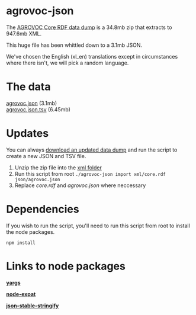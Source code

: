 # agrovoc-json

The [AGROVOC Core RDF data dump](https://aims-fao.atlassian.net/wiki/spaces/AGV/pages/2949126/Releases) is a 34.8mb zip that extracts to 947.6mb XML.

This huge file has been whittled down to a 3.1mb JSON.

We've chosen the English (xl_en) translations except in circumstances where there isn't, we will pick a random language.

# The data

[agrovoc.json](https://github.com/xriss/agrovoc-json/blob/master/json/agrovoc.json) (3.1mb)  
[agrovoc.json.tsv](https://github.com/xriss/agrovoc-json/blob/master/json/agrovoc.json.tsv) (6.45mb)

# Updates

You can always [download an updated data dump](https://aims-fao.atlassian.net/wiki/spaces/AGV/pages/2949126/Releases) and run the script to create a new JSON and TSV file.

1. Unzip the zip file into the [xml folder](https://github.com/xriss/agrovoc-json/tree/master/xml)
2. Run this script from root ```./agrovoc-json import xml/core.rdf json/agrovoc.json```
3. Replace *core.rdf* and *agrovoc.json* where neccessary

# Dependencies

If you wish to run the script, you'll need to run this script from root to install the node packages.

```npm install```

# Links to node packages

**[yargs](https://www.npmjs.com/package/yargs)**

**[node-expat](https://www.npmjs.com/package/node-expat)**

**[json-stable-stringify](https://www.npmjs.com/package/json-stable-stringify)**



